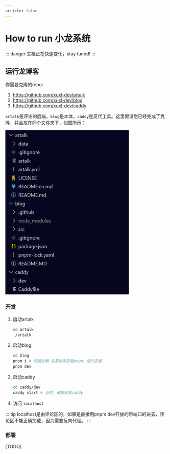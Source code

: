 ```yaml
---
article: false
---
```

# How to run 小龙系统
<!-- more -->
::: danger
文档正在快速变化，stay tuned! 
:::

## 运行龙博客

你需要克隆的repo:

1. https://github.com/xuxl-dev/artalk
2. https://github.com/xuxl-dev/blog
3. https://github.com/xuxl-dev/caddy

`artalk`是评论的后端，`blog`是本体，`caddy`是反代工具。这里假设您已经完成了克隆，并且放在同个文件夹下，如图所示：

<img src="./.assets/image-20230829183811539.png" alt="image-20230829183811539" style="zoom: 50%;" />

### 开发

1. 启动artalk

   ```bash
   cd artalk
   ./artalk
   ```

2. 启动blog

   ```bash
   cd blog
   pnpm i # 安装依赖 如果没有安装pnpm，请先安装
   pnpm dev
   ```

3. 启动caddy

   ```bash
   cd caddy/dev
   caddy start # 当然，请先安装caddy
   ```

4. 访问 `localhost`

::: tip
localhost是由评论区的，如果是直接用pnpm dev开放的带端口的进去，评论区不能正确加载，因为需要反向代理。
:::

### 部署

[TODO]